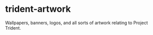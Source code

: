 # trident-artwork
Wallpapers, banners, logos, and all sorts of artwork relating to Project Trident.
